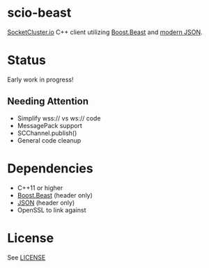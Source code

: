 # scio-beast
[SocketCluster.io](socketcluster.io) C++ client utilizing [Boost.Beast](https://github.com/boostorg/beast) and [modern JSON](https://github.com/nlohmann/json).

# Status
Early work in progress!

## Needing Attention
* Simplify wss:// vs ws:// code
* MessagePack support
* SCChannel.publish()
* General code cleanup

# Dependencies
* C++11 or higher
* [Boost.Beast](https://github.com/boostorg/beast) (header only)
* [JSON](https://github.com/nlohmann/json) (header only)
* OpenSSL to link against

# License
See [LICENSE](LICENSE)